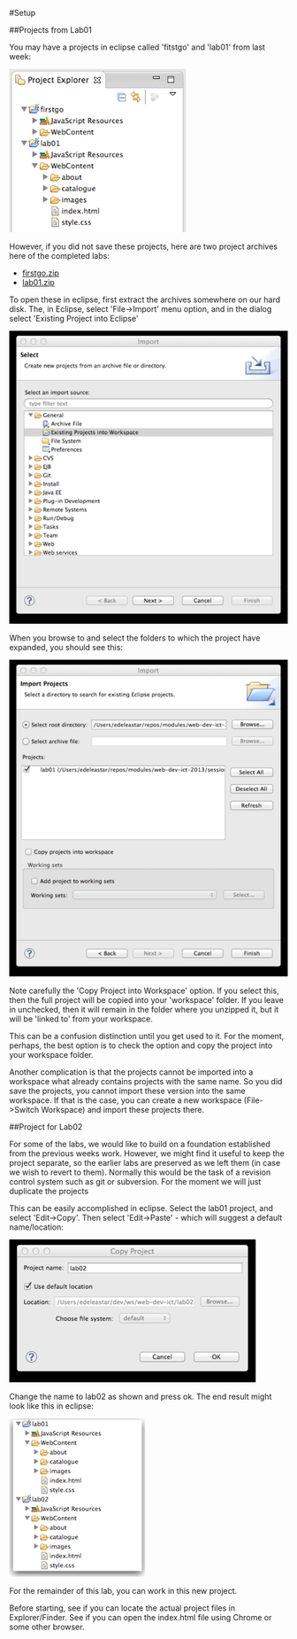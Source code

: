 #Setup

##Projects from Lab01

You may have a projects in eclipse called 'fitstgo' and 'lab01' from last week:

![](./img/x01.png)

However, if you did not save these projects, here are two project archives here of the completed labs:

- [firstgo.zip](../archives/firstgo.zip)
- [lab01.zip](../archives/lab01.zip)

To open these in eclipse, first extract the archives somewhere on our hard disk. The, in Eclipse, select 'File->Import' menu option, and in the dialog select 'Existing Project into Eclipse'

![](./img/x02.png)

When you browse to and select the folders to which the project have expanded, you should see this:

![](./img/x03.png)
 
Note carefully the 'Copy Project into Workspace' option. If you select this, then the full project will be copied into your 'workspace' folder. If you leave in unchecked, then it will remain in the folder where you unzipped it, but it will be 'linked to' from your workspace. 

This can be a confusion distinction until you get used to it. For the moment, perhaps, the best option is to check the option and copy the project into your workspace folder.

Another complication is that the projects cannot be imported into a workspace what already contains projects with the same name. So you did save the projects, you cannot import these version into the same workspace. If that is the case, you can create a new workspace (File->Switch Workspace) and import these projects there.


##Project for Lab02

For some of the labs, we would like to build on a foundation established from the previous weeks work. However, we might find it useful to keep the project separate, so the earlier labs are preserved as we left them (in case we wish to revert to them). Normally this would be the task of a revision control system such as git or subversion. For the moment we will just duplicate the projects

This can be easily accomplished in eclipse. Select the lab01 project, and select 'Edit->Copy'. Then select 'Edit->Paste' - which will suggest a default name/location:

![](./img/x04.png)

Change the name to lab02 as shown and press ok. The end result might look like this in eclipse:

![](./img/x05.png)

For the remainder of this lab, you can work in this new project. 

Before starting, see if you can locate the actual project files in Explorer/Finder. See if you can open the index.html file using Chrome or some other browser.


